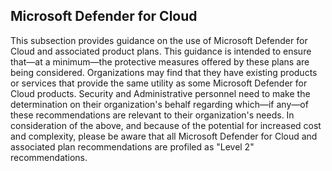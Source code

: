 ## Microsoft Defender for Cloud

This subsection provides guidance on the use of Microsoft Defender for Cloud and associated product plans. This guidance is intended to ensure that—at a minimum—the protective measures offered by these plans are being considered. Organizations may find that they have existing products or services that provide the same utility as some Microsoft Defender for Cloud products. Security and Administrative personnel need to make the determination on their organization's behalf regarding which—if any—of these recommendations are relevant to their organization's needs. In consideration of the above, and because of the potential for increased cost and complexity, please be aware that all Microsoft Defender for Cloud and associated plan recommendations are profiled as "Level 2" recommendations.
